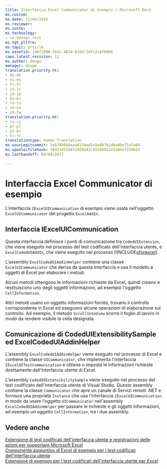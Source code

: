 ```yaml
---
title: Interfaccia Excel Communicator di esempio | Microsoft Docs
ms.custom: 
ms.date: 11/04/2016
ms.reviewer: 
ms.suite: 
ms.technology:
- vs-devops-test
ms.tgt_pltfrm: 
ms.topic: article
ms.assetid: 1dbf1090-762c-4824-82dd-2d7c2c6f00b6
caps.latest.revision: 11
ms.author: douge
manager: douge
translation.priority.ht:
- de-de
- es-es
- fr-fr
- it-it
- ja-jp
- ko-kr
- ru-ru
- zh-cn
- zh-tw
translation.priority.mt:
- cs-cz
- pl-pl
- pt-br
- tr-tr
translationtype: Human Translation
ms.sourcegitcommit: 5ab78b6b8eaa8156ed2c8a807b1d8a80e75afa84
ms.openlocfilehash: 58423d52947c920d42c91508922e5a84ef239b23
ms.lasthandoff: 04/04/2017

---
```

# <a name="sample-excel-communicator-interface"></a>Interfaccia Excel Communicator di esempio
L'interfaccia `IExcelUICommunication` di esempio viene usata nell'oggetto `ExcelUICommunicator` del progetto `ExcelAddIn`.  
  
## <a name="iexceluicommunication-interface"></a>Interfaccia IExcelUICommunication  
 Questa interfaccia definisce i punti di comunicazione tra `CodedUIExtension`, che viene eseguito nel processo del test codificato dell'interfaccia utente, e `ExcelCodedUIAddIn`, che viene eseguito nel processo [!INCLUDE[ofprexcel](../test/includes/ofprexcel_md.md)].  
  
 L'assembly `ExcelCodedUIAddinHelper` contiene una classe `ExcelUICommunicator` che deriva da questa interfaccia e usa il modello a oggetti di Excel per elaborare i metodi.  
  
 Alcuni metodi ottengono le informazioni richieste da Excel, quindi creano e restituiscono uno degli oggetti informazioni, ad esempio l'oggetto `CellInformation`.  
  
 Altri metodi usano un oggetto informazioni fornito, trovano il controllo corrispondente in Excel ed eseguono alcune operazioni di elaborazione sul controllo. Ad esempio, il metodo `ScrollIntoView` scorre il foglio di lavoro in modo da rendere visibile la cella designata.  
  
## <a name="codeduiextensibilitysample-and-excelcodeduiaddinhelper-communication"></a>Comunicazione di CodedUIExtensibilitySample ed ExcelCodedUIAddinHelper  
 L'assembly `ExcelCodedUIAddinHelper` viene eseguito nel processo di Excel e contiene la classe `UICommunicator`, che implementa l'interfaccia `IExcelUITestCommunication` e ottiene o imposta le informazioni richieste direttamente dall'interfaccia utente di Excel.  
  
 L'assembly `CodedUIExtensibilitySample` viene eseguito nel processo del test codificato dell'interfaccia utente di Visual Studio. Questo assembly contiene la classe `Communicator` che apre un canale di Servizi remoti .NET e fornisce una proprietà `Instance` che usa l'interfaccia `IExcelUICommunication` in modo da usare l'oggetto `UICommunicator` nell'assembly `ExcelCodedUIAddinHelper` per passare le richieste e gli oggetti informazioni, ad esempio un oggetto `CellInformation`, tra i due assembly.  
  
## <a name="see-also"></a>Vedere anche  
 [Estensione di test codificati dell'interfaccia utente e registrazioni delle azioni per supportare Microsoft Excel](../test/extending-coded-ui-tests-and-action-recordings-to-support-microsoft-excel.md)   
 [Componente aggiuntivo di Excel di esempio per i test codificati dell'interfaccia utente](../test/sample-excel-add-in-for-coded-ui-testing.md)   
 [Estensione di esempio per i test codificati dell'interfaccia utente per Excel](../test/sample-coded-ui-test-extension-for-excel.md)


